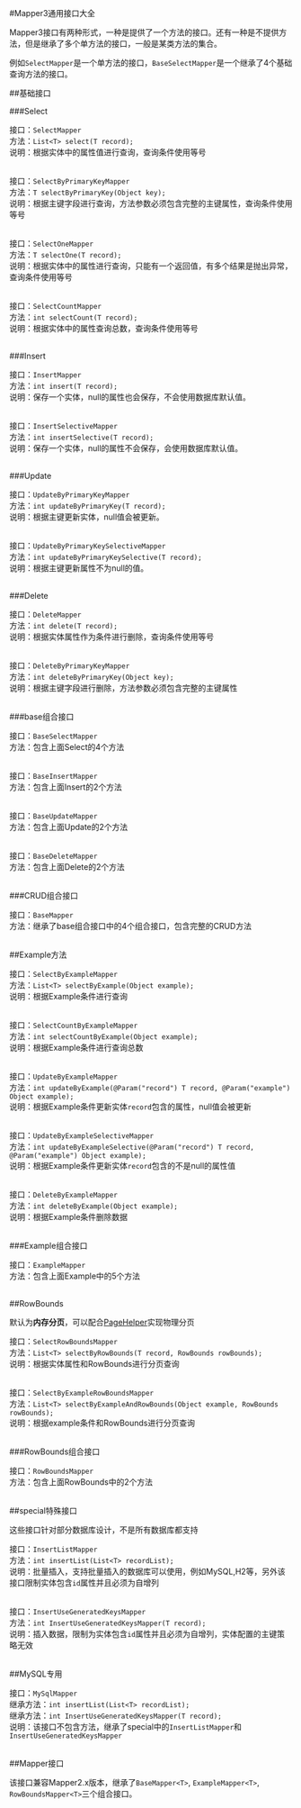 #Mapper3通用接口大全

Mapper3接口有两种形式，一种是提供了一个方法的接口。还有一种是不提供方法，但是继承了多个单方法的接口，一般是某类方法的集合。

例如`SelectMapper`是一个单方法的接口，`BaseSelectMapper`是一个继承了4个基础查询方法的接口。

##基础接口

###Select

接口：`SelectMapper`<br>
方法：`List<T> select(T record);`<br>
说明：根据实体中的属性值进行查询，查询条件使用等号<br><br>

接口：`SelectByPrimaryKeyMapper`<br>
方法：`T selectByPrimaryKey(Object key);`<br>
说明：根据主键字段进行查询，方法参数必须包含完整的主键属性，查询条件使用等号<br>
<br>

接口：`SelectOneMapper`<br>
方法：`T selectOne(T record);`<br>
说明：根据实体中的属性进行查询，只能有一个返回值，有多个结果是抛出异常，查询条件使用等号<br><br>

接口：`SelectCountMapper`<br>
方法：`int selectCount(T record);`<br>
说明：根据实体中的属性查询总数，查询条件使用等号<br><br>

###Insert

接口：`InsertMapper`<br>
方法：`int insert(T record);`<br>
说明：保存一个实体，null的属性也会保存，不会使用数据库默认值。<br><br>

接口：`InsertSelectiveMapper`<br>
方法：`int insertSelective(T record);`<br>
说明：保存一个实体，null的属性不会保存，会使用数据库默认值。<br><br>

###Update

接口：`UpdateByPrimaryKeyMapper`<br>
方法：`int updateByPrimaryKey(T record);`<br>
说明：根据主键更新实体，null值会被更新。<br><br>

接口：`UpdateByPrimaryKeySelectiveMapper`<br>
方法：`int updateByPrimaryKeySelective(T record);`<br>
说明：根据主键更新属性不为null的值。<br><br>

###Delete

接口：`DeleteMapper`<br>
方法：`int delete(T record);`<br>
说明：根据实体属性作为条件进行删除，查询条件使用等号<br><br>

接口：`DeleteByPrimaryKeyMapper`<br>
方法：`int deleteByPrimaryKey(Object key);`<br>
说明：根据主键字段进行删除，方法参数必须包含完整的主键属性<br><br>

###base组合接口

接口：`BaseSelectMapper`<br>
方法：包含上面Select的4个方法<br><br>

接口：`BaseInsertMapper`<br>
方法：包含上面Insert的2个方法<br><br>

接口：`BaseUpdateMapper`<br>
方法：包含上面Update的2个方法<br><br>

接口：`BaseDeleteMapper`<br>
方法：包含上面Delete的2个方法<br><br>

###CRUD组合接口

接口：`BaseMapper`<br>
方法：继承了base组合接口中的4个组合接口，包含完整的CRUD方法<br><br>

##Example方法

接口：`SelectByExampleMapper`<br>
方法：`List<T> selectByExample(Object example);`<br>
说明：根据Example条件进行查询<br><br>

接口：`SelectCountByExampleMapper`<br>
方法：`int selectCountByExample(Object example);`<br>
说明：根据Example条件进行查询总数<br><br>

接口：`UpdateByExampleMapper`<br>
方法：`int updateByExample(@Param("record") T record, @Param("example") Object example);`<br>
说明：根据Example条件更新实体`record`包含的属性，null值会被更新<br><br>

接口：`UpdateByExampleSelectiveMapper`<br>
方法：`int updateByExampleSelective(@Param("record") T record, @Param("example") Object example);`<br>
说明：根据Example条件更新实体`record`包含的不是null的属性值<br><br>

接口：`DeleteByExampleMapper`<br>
方法：`int deleteByExample(Object example);`<br>
说明：根据Example条件删除数据<br><br>

###Example组合接口

接口：`ExampleMapper`<br>
方法：包含上面Example中的5个方法<br><br>

##RowBounds

默认为<b>内存分页</b>，可以配合[PageHelper](http://git.oschina.net/free/Mybatis_PageHelper)实现物理分页

接口：`SelectRowBoundsMapper`<br>
方法：`List<T> selectByRowBounds(T record, RowBounds rowBounds);`<br>
说明：根据实体属性和RowBounds进行分页查询<br><br>

接口：`SelectByExampleRowBoundsMapper`<br>
方法：`List<T> selectByExampleAndRowBounds(Object example, RowBounds rowBounds);`<br>
说明：根据example条件和RowBounds进行分页查询<br><br>

###RowBounds组合接口

接口：`RowBoundsMapper`<br>
方法：包含上面RowBounds中的2个方法<br><br>

##special特殊接口

这些接口针对部分数据库设计，不是所有数据库都支持

接口：`InsertListMapper`<br>
方法：`int insertList(List<T> recordList);`<br>
说明：批量插入，支持批量插入的数据库可以使用，例如MySQL,H2等，另外该接口限制实体包含`id`属性并且必须为自增列<br><br>

接口：`InsertUseGeneratedKeysMapper`<br>
方法：`int InsertUseGeneratedKeysMapper(T record);`<br>
说明：插入数据，限制为实体包含`id`属性并且必须为自增列，实体配置的主键策略无效<br><br>

##MySQL专用

接口：`MySqlMapper`<br>
继承方法：`int insertList(List<T> recordList);`<br>
继承方法：`int InsertUseGeneratedKeysMapper(T record);`<br>
说明：该接口不包含方法，继承了special中的`InsertListMapper`和`InsertUseGeneratedKeysMapper`<br><br>

##Mapper<T>接口

该接口兼容Mapper2.x版本，继承了`BaseMapper<T>`, `ExampleMapper<T>`, `RowBoundsMapper<T>`三个组合接口。


